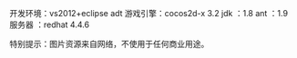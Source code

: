 开发环境：vs2012+eclipse adt
游戏引擎：cocos2d-x 3.2
jdk		：1.8
ant		：1.9
服务器	：redhat 4.4.6

特别提示：图片资源来自网络，不使用于任何商业用途。

